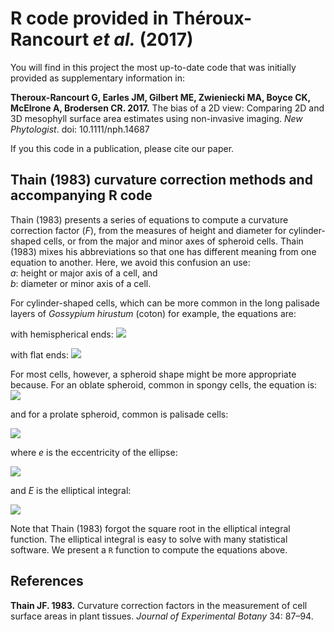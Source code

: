 # R code provided in Théroux-Rancourt _et al._ (2017)

You will find in this project the most up-to-date code that was initially provided as supplementary information in:

__Theroux-Rancourt G, Earles JM, Gilbert ME, Zwieniecki MA, Boyce CK, McElrone A, Brodersen CR. 2017.__ The bias of a 2D view: Comparing 2D and 3D mesophyll surface area estimates using non-invasive imaging. _New Phytologist_. doi: 10.1111/nph.14687

If you this code in a publication, please cite our paper.


## Thain (1983) curvature correction methods and accompanying R code

Thain (1983) presents a series of equations to compute a curvature correction factor (_F_), from the measures of height and diameter for cylinder-shaped cells, or from the major and minor axes of spheroid cells. Thain (1983) mixes his abbreviations so that one has different meaning from one equation to another. Here, we avoid this confusion an use:  
   _a_: height or major axis of a cell, and  
   _b_: diameter or minor axis of a cell.

For cylinder-shaped cells, which can be more common in the long palisade layers of _Gossypium hirustum_ (coton) for example, the equations are:

with hemispherical ends:
![](https://latex.codecogs.com/gif.latex?F&space;=&space;\frac{\pi}{2&space;&plus;&space;(\frac{\pi^2}{4}-2)(\frac{b}{a})}&space;=&space;\frac{\pi}{2&space;&plus;&space;0.467(\frac{b}{a})})

with flat ends:
![](https://latex.codecogs.com/gif.latex?F&space;=&space;\frac{\pi(2&space;&plus;&space;\frac{b}{a})}{4&space;&plus;&space;\pi(\frac{b}{a})})


For most cells, however, a spheroid shape might be more appropriate because. For an oblate spheroid, common in spongy cells, the equation is:  
![](https://latex.codecogs.com/gif.latex?F&space;=&space;(1&space;&plus;&space;\frac{b^2/a^2}{2e})&space;ln(\frac{1&plus;e}{1-e})&space;/&space;E)


and for a prolate spheroid, common is palisade cells:

![](https://latex.codecogs.com/gif.latex?F&space;=&space;(\frac{b}{a}&plus;\frac{sin^{-1}e}{e})/E)

where _e_ is the eccentricity of the ellipse:

![](https://latex.codecogs.com/gif.latex?e&space;=&space;\sqrt{1&space;-&space;b^2/a^2})

and _E_ is the elliptical integral:

![](https://latex.codecogs.com/gif.latex?E&space;=&space;\int_{0}^{\pi/2}\sqrt{1&space;-&space;(e^2&space;\times&space;sin^2\theta)}d\theta)



Note that Thain (1983) forgot the square root in the elliptical integral function. The elliptical integral is easy to solve with many statistical software. We present a `R` function to compute the equations above.


## References

__Thain JF. 1983.__ Curvature correction factors in the measurement of cell surface areas in plant tissues. _Journal of Experimental Botany_ 34: 87–94.